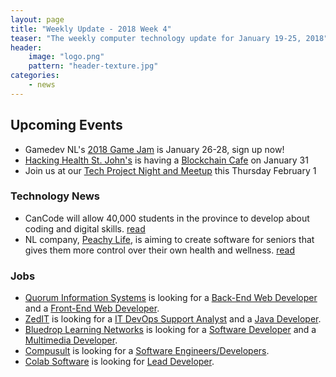 ```yaml
---
layout: page
title: "Weekly Update - 2018 Week 4"
teaser: "The weekly computer technology update for January 19-25, 2018"
header:
    image: "logo.png"
    pattern: "header-texture.jpg"
categories:
    - news
---
```


## Upcoming Events

* Gamedev NL's [2018 Game Jam](http://gamedevnl.org/index.php/2018-game-jam/) is January 26-28, sign up now!
* [Hacking Health St. John's][hackinghealth] is having a [Blockchain Cafe](https://www.eventbrite.ca/e/blockchain-cafe-tickets-42168349669) on January 31
* Join us at our [Tech Project Night and Meetup][meetup] this Thursday February 1

### Technology News

* CanCode will allow 40,000 students in the province to develop about coding and digital skills. [read](https://twitter.com/SeamusORegan/status/955877875919589376)
* NL company, [Peachy Life][peachy], is aiming to create software for seniors that gives them more control over their own health and wellness. [read](https://twitter.com/peachycompany/status/955865351471820800)

### Jobs

* [Quorum Information Systems][quorum] is looking for a [Back-End Web Developer](https://www.careerbeacon.com/en/posting/723319/quorum-information-systems-inc/back-end-web-developer/st-john-s)
and a [Front-End Web Developer](https://www.careerbeacon.com/en/posting/723318/quorum-information-systems-inc/front-end-web-developer/st-john-s).
* [ZedIT][zedit] is looking for a [IT DevOps Support Analyst](http://jobs.gzed.com/index.php?m=portal&a=details&jobOrderID=10338317) and a [Java Developer](https://www.careerbeacon.com/en/posting/716612).
* [Bluedrop Learning Networks][bluedrop] is looking for a [Software Developer](https://www.careerbeacon.com/en/posting/719089) and a [Multimedia Developer](https://www.careerbeacon.com/en/posting/719607).
* [Compusult][compusult] is looking for a [Software Engineers/Developers](https://www.workopolis.com/jobsearch/job/17921414).
* [Colab Software][colab] is looking for [Lead Developer](https://www.colabsoftware.com/careers).


[blockchain]:https://www.eventbrite.ca/e/blockchain-cafe-tickets-42168349669
[meetup]:https://www.meetup.com/Computer-Technology-Society-of-Newfoundland-and-Labrador/events/wzrpgpyxdbcb/
[talk]:https://www.meetup.com/Computer-Technology-Society-of-Newfoundland-and-Labrador/events/246501399/

[blockchainnl]:https://www.facebook.com/blockchainnl/
[hackinghealth]:https://www.facebook.com/HHStJohnsNL/

[bluedrop]:http://www.bluedroplearningnetworks.com/
[chummy]:https://chummygames.com
[colab]:https://www.colabsoftware.com/
[compusult]:http://www.compusult.net/
[hyperloop]:https://paradigmhyperloop.com/
[kraken]:http://krakenrobotics.com/
[otherocean]:http://www.otherocean.com/
[peachy]:https://www.peachylife.ca/
[quidder]:https://qwidder.com/
[subc]:http://subcimaging.com/
[zedit]:http://www.zedit.com/
[quorum]:http://www.quorumdms.com/
